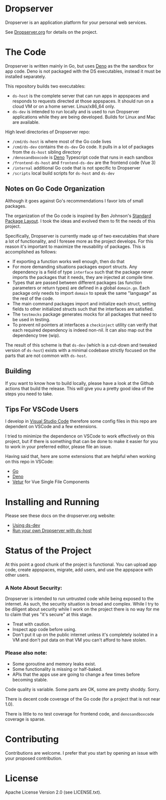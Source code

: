 # Dropserver

Dropserver is an application platform for your personal web services.

See [Dropserver.org](https://Dropserver.org) for details on the project.

# The Code

Dropserver is written mainly in Go, but uses [Deno](https://deno.land) as the the sandbox for app code. Deno is not packaged with the DS executables, instead it must be installed separately.

This repository builds two executables:

- `ds-host` is the complete server that can run apps in appspaces and responds to requests directed at those appspaces. It should run on a cloud VM or on a home server. Linux/x86_64 only.
- `ds-dev` is intended to run locally and is used to run Dropserver applications while they are being developed. Builds for Linux and Mac are available.

High level directories of Dropserver repo:

- `/cmd/ds-host` is where most of the Go code lives
- `/cmd/ds-dev` contains the `ds-dev` Go code. It pulls in a lot of packages from the `ds-host` sibling directory
- `/denosandboxcode` is [Deno](https://deno.land) Typescript code that runs in each sandbox
- `/frontend-ds-host` and `frontend-ds-dev` are the frontend code (Vue 3)
- `/internal` additional Go code that is not specific to Dropserver
- `/scripts` local build scripts for `ds-host` and `ds-dev`

## Notes on Go Code Organization

Although it goes against Go's recommendations I favor lots of small packages.

The organization of the Go code is inspired by Ben Johnson's [Standard Package Layout](https://www.gobeyond.dev/standard-package-layout/). I took the ideas and evolved them to fit the needs of this project.

Specifically, Dropserver is currently made up of two executables that share a lot of functionality, and I foresee more as the project develops. For this reason it's important to maximize the reusability of packages. This is accomplished as follows:

- If exporting a function works well enough, then do that
- For more demanding situations packages export structs. Any dependency is a field of type `interface` such that the package never imports the packages that it needs, they are injected at compile time.
- Types that are passed between different packages (as function parameters or return types) are defined in a global `domain.go`. Each package only needs to import `domain` to speak the same "language" as the rest of the code.
- The main command packages import and initialize each struct, setting fields to other initialized structs such that the interfaces are satisfied.
- The `testmocks` package generates mocks for all packages that need to be used in testing.
- To prevent nil pointers at interfaces a `checkinject` utility can verify that each required dependency is indeed non-nil. It can also map out the dependency tree (wip).

The result of this scheme is that `ds-dev` (which is a cut-down and tweaked version of `ds-host`) exists with a minimal codebase strictly focused on the parts that are not common with `ds-host`.

## Building

If you want to know how to build locally, please have a look at the Github actions that build the release. This will give you a pretty good idea of the steps you need to take.

## Tips For VSCode Users

I develop in [Visual Studio Code](https://code.visualstudio.com/) therefore some config files in this repo are dependent on VSCode and a few extensions.

I tried to minimize the dependence on VSCode to work effectively on this project, but if there is something that can be done to make it easier for you to work in your preferred editor, please file an issue.

Having said that, here are some extensions that are helpful when working on this repo in VSCode:

- [Go](https://marketplace.visualstudio.com/items?itemName=golang.Go)
- [Deno](https://marketplace.visualstudio.com/items?itemName=denoland.vscode-deno)
- [Vetur](https://marketplace.visualstudio.com/items?itemName=octref.vetur) for Vue Single File Components

# Installing and Running

Please see these docs on the dropserver.org website:

- [Using ds-dev](https://dropserver.org/docs/ds-dev/)
- [Run your own Dropserver with ds-host](https://dropserver.org/docs/ds-host/)

# Status of the Project

At this point a good chunk of the project is functional. You can upload app code, create appspaces, migrate, add users, and use the appspace with other users.

### A Note About Security:

Dropserver is intended to run untrusted code while being exposed to the internet. As such, the  security situation is broad and complex. While I try to be diligent about security while I work on the project there is no way for me to claim that yes "it's secure" at this stage.

- Treat with caution.
- Inspect app code before using.
- Don't put it up on the public internet unless it's completely isolated in a VM and don't put data on that VM you can't afford to have stolen.

### Please also note: 

- Some goroutine and memory leaks exist.
- Some functionality is missing or half-baked.
- APIs that the apps use are going to change a few times before becoming stable.

Code quality is variable. Some parts are OK, some are pretty shoddy. Sorry.

There is decent code coverage of the Go code (for a project that is not near 1.0).

There is little to no test coverage for frontend code, and `denosandboxcode` coverage is sparse.

# Contributing

Contributions are welcome. I prefer that you start by opening an issue with your proposed contribution.

# License

Apache License Version 2.0 (see LICENSE.txt).
